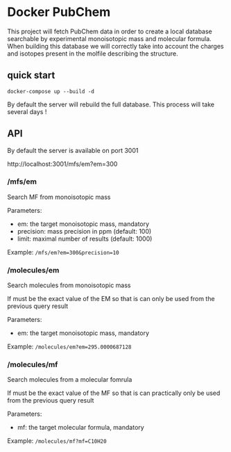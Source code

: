 # Docker PubChem

This project will fetch PubChem data in order to create a local database searchable by experimental monoisotopic mass and molecular formula. When building this database we will correctly take into account the charges and isotopes present in the molfile describing the structure.

## quick start

```
docker-compose up --build -d
```

By default the server will rebuild the full database. This process will take several days !

## API

By default the server is available on port 3001

http://localhost:3001/mfs/em?em=300

### /mfs/em

Search MF from monoisotopic mass

Parameters:

- em: the target monoisotopic mass, mandatory
- precision: mass precision in ppm (default: 100)
- limit: maximal number of results (default: 1000)

Example: `/mfs/em?em=300&precision=10`

### /molecules/em

Search molecules from monoisotopic mass

If must be the exact value of the EM so that is can only be used from the previous query result

Parameters:

- em: the target monoisotopic mass, mandatory

Example: `/molecules/em?em=295.0000687128`

### /molecules/mf

Search molecules from a molecular fomrula

If must be the exact value of the MF so that is can practically only be used from the previous query result

Parameters:

- mf: the target molecular formula, mandatory

Example: `/molecules/mf?mf=C10H20`
